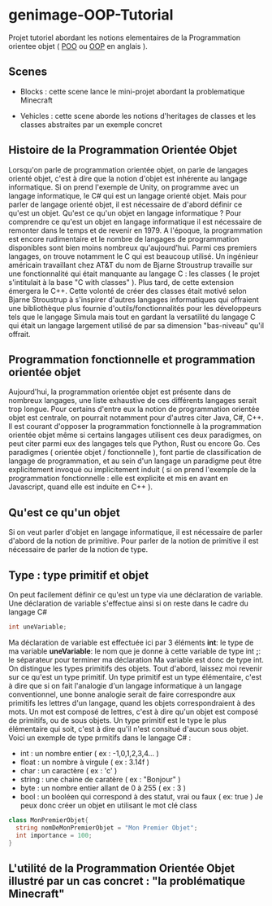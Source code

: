 # genimage-OOP-Tutorial

Projet tutoriel abordant les notions elementaires de la Programmation orientee objet ( [POO](https://fr.wikipedia.org/wiki/Programmation_orient%C3%A9e_objet) ou [OOP](https://en.wikipedia.org/wiki/Object-oriented_programming) en anglais ).

## Scenes

* Blocks : cette scene lance le mini-projet abordant la problematique Minecraft

* Vehicles : cette scene aborde les notions d'heritages de classes et les classes abstraites par un exemple concret

## Histoire de la Programmation Orientée Objet
Lorsqu'on parle de programmation orientée objet, on parle de langages orienté objet, c'est à dire que la notion d'objet est inhérente au langage informatique.
Si on prend l'exemple de Unity, on programme avec un langage informatique, le C# qui est un langage orienté objet. Mais pour parler de langage orienté objet, il est nécessaire de d'abord définir ce qu'est un objet. Qu'est ce qu'un objet en langage informatique ? Pour comprendre ce qu'est un objet en langage informatique il est nécessaire de remonter dans le temps et de revenir en 1979. A l'époque, la programmation est encore rudimentaire et le nombre de langages de programmation disponibles sont bien moins nombreux qu'aujourd'hui. Parmi ces premiers langages, on trouve notamment le C qui est beaucoup utilisé. Un ingénieur américain travaillant chez AT&T du nom de Bjarne Stroustrup travaille sur une fonctionnalité qui était manquante au langage C : les classes ( le projet s'intitulait à la base "C with classes" ). Plus tard, de cette extension émergera le C++. Cette volonté de créer des classes était motivé selon Bjarne Stroustrup à s'inspirer d'autres langages informatiques qui offraient une bibliothèque plus fournie d'outils/fonctionnalités pour les développeurs tels que le langage Simula mais tout en gardant la versatilité du langage C qui était un langage largement utilisé de par sa dimension "bas-niveau" qu'il offrait.

## Programmation fonctionnelle et programmation orientée objet
Aujourd'hui, la programmation orientée objet est présente dans de nombreux langages, une liste exhaustive de ces différents langages serait trop longue. Pour certains d'entre eux la notion de programmation orientée objet est centrale, on pourrait notamment pour d'autres citer Java, C#, C++. Il est courant d'opposer la programmation fonctionnelle à la programmation orientée objet même si certains langages utilisent ces deux paradigmes, on peut citer parmi eux des langages tels que Python, Rust ou encore Go. Ces paradigmes ( orientée objet / fonctionnelle ), font partie de classification de langage de programmation, et au sein d'un langage un paradigme peut être explicitement invoqué ou implicitement induit ( si on prend l'exemple de la programmation fonctionnelle : elle est explicite et mis en avant en Javascript, quand elle est induite en C++ ).

## Qu'est ce qu'un objet
Si on veut parler d'objet en langage informatique, il est nécessaire de parler d'abord de la notion de primitive. Pour parler de la notion de primitive il est nécessaire de parler de la notion de type. 

## Type : type primitif et objet
On peut facilement définir ce qu'est un type via une déclaration de variable. Une déclaration de variable s'effectue ainsi si on reste dans le cadre du langage C#

```cs
int uneVariable;
```
Ma déclaration de variable est effectuée ici par 3 éléments
**int**: le type de ma variable
**uneVariable**: le nom que je donne à cette variable de type int
**;**: le séparateur pour terminer ma déclaration
Ma variable est donc de type int. On distingue les types primitifs des objets. Tout d'abord, laissez moi revenir sur ce qu'est un type primitif. Un type primitif est un 
type élémentaire, c'est à dire que si on fait l'analogie d'un langage informatique à un langage conventionnel, une bonne analogie serait de faire correspondre aux primitifs les lettres d'un langage, quand les objets correspondraient à des mots.
Un mot est composé de lettres, c'est à dire qu'un objet est composé de primitifs, ou de sous objets. Un type primitif est le type le plus élémentaire qui soit, c'est à dire qu'il n'est consitué d'aucun sous objet. 
Voici un exemple de type prmitifs dans le langage C# : 
- int : un nombre entier ( ex : -1,0,1,2,3,4... )
- float : un nombre à virgule ( ex : 3.14f )
- char : un caractère ( ex : 'c' )
- string : une chaine de caratère ( ex : "Bonjour" )
- byte : un nombre entier allant de 0 à 255 ( ex : 3 )
- bool : un booléen qui correspond à des statut, vrai ou faux ( ex: true )
Je peux donc créer un objet en utilisant le mot clé class
```cs
class MonPremierObjet{
  string nomDeMonPremierObjet = "Mon Premier Objet";
  int importance = 100;
}
```


## L'utilité de la Programmation Orientée Objet illustré par un cas concret : "la problématique Minecraft"

